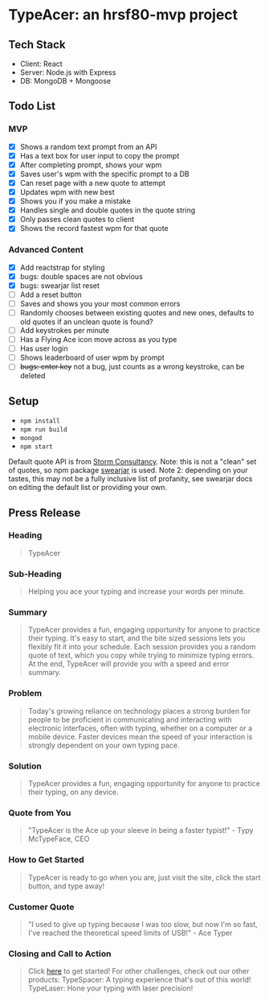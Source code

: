 # TypeAcer: an hrsf80-mvp project 

## Tech Stack ##
- Client: React
- Server: Node.js with Express
- DB: MongoDB + Mongoose

## Todo List ##
### MVP ###
- [x] Shows a random text prompt from an API
- [x] Has a text box for user input to copy the prompt
- [x] After completing prompt, shows your wpm
- [x] Saves user's wpm with the specific prompt to a DB
- [x] Can reset page with a new quote to attempt
- [x] Updates wpm with new best
- [x] Shows you if you make a mistake
- [x] Handles single and double quotes in the quote string
- [x] Only passes clean quotes to client
- [x] Shows the record fastest wpm for that quote

### Advanced Content ###
- [x] Add reactstrap for styling
- [x] bugs: double spaces are not obvious
- [x] bugs: swearjar list reset
- [ ] Add a reset button
- [ ] Saves and shows you your most common errors
- [ ] Randomly chooses between existing quotes and new ones, defaults to old quotes if an unclean quote is found?
- [ ] Add keystrokes per minute
- [ ] Has a Flying Ace icon move across as you type
- [ ] Has user login
- [ ] Shows leaderboard of user wpm by prompt
- [ ] ~~bugs: enter key~~ not a bug, just counts as a wrong keystroke, can be deleted

## Setup ##
- `npm install`
- `npm run build`
- `mongod`
- `npm start`

Default quote API is from [Storm Consultancy](http://quotes.stormconsultancy.co.uk). 
Note: this is not a "clean" set of quotes, so npm package [swearjar](https://www.npmjs.com/package/swearjar) is used. 
Note 2: depending on your tastes, this may not be a fully inclusive list of profanity, see swearjar docs on editing the default list or providing your own.

## Press Release ##

### Heading ###
  > TypeAcer

### Sub-Heading ###
  > Helping you ace your typing and increase your words per minute.

### Summary ###
  > TypeAcer provides a fun, engaging opportunity for anyone to practice their typing. It's easy to start, and the bite sized sessions lets you flexibly fit it into your schedule. Each session provides you a random quote of text, which you copy while trying to minimize typing errors. At the end, TypeAcer will provide you with a speed and error summary.

### Problem ###
  >  Today's growing reliance on technology places a strong burden for people to be proficient in communicating and interacting with electronic interfaces, often with typing, whether on a computer or a mobile device. Faster devices mean the speed of your interaction is strongly dependent on your own typing pace.

### Solution ###
  > TypeAcer provides a fun, engaging opportunity for anyone to practice their typing, on any device. 

### Quote from You ###
  > "TypeAcer is the Ace up your sleeve in being a faster typist!" - Typy McTypeFace, CEO

### How to Get Started ###
  > TypeAcer is ready to go when you are, just visit the site, click the start button, and type away!

### Customer Quote ###
  > "I used to give up typing because I was too slow, but now I'm so fast, I've reached the theoretical speed limits of USB!" - Ace Typer

### Closing and Call to Action ###
  > Click [here](127.0.0.1/typeacer) to get started! For other challenges, check out our other products: 
  > TypeSpacer: A typing experience that's out of this world!
  > TypeLaser: Hone your typing with laser precision!
